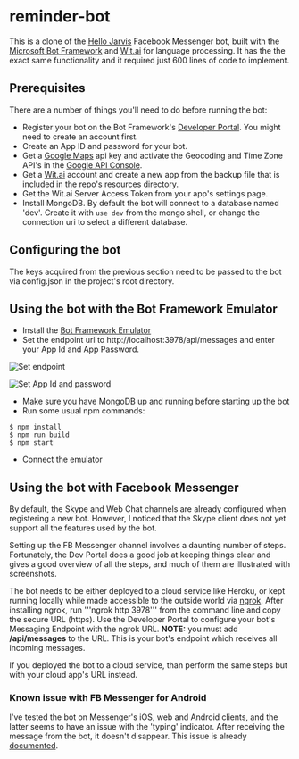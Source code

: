 # reminder-bot

This is a clone of the [Hello Jarvis](https://facebook.com/helloimjarvis/) Facebook Messenger bot, built with the [Microsoft Bot Framework](https://dev.botframework.com/) and [Wit.ai](https://wit.ai) for language processing. It has the the exact same functionality and it required just 600 lines of code to implement.

## Prerequisites
There are a number of things you'll need to do before running the bot:
* Register your bot on the Bot Framework's [Developer Portal](https://dev.botframework.com/bots/new). You might need to create an account first.
* Create an App ID and password for your bot.
* Get a [Google Maps](https://developers.google.com/maps/web-services/) api key and activate the Geocoding and Time Zone API's in the [Google API Console](https://console.cloud.google.com/).
* Get a [Wit.ai](https://wit.ai) account and create a new app from the backup file that is included in the repo's resources directory.
* Get the Wit.ai Server Access Token from your app's settings page.
* Install MongoDB. By default the bot will connect to a database named 'dev'. Create it with ```use dev``` from the mongo shell, or change the connection uri to select a different database.

## Configuring the bot
The keys acquired from the previous section need to be passed to the bot via config.json in the project's root directory.

## Using the bot with the Bot Framework Emulator
* Install the [Bot Framework Emulator](https://docs.botframework.com/en-us/tools/bot-framework-emulator/)
* Set the endpoint url to http://localhost:3978/api/messages and enter your App Id and App Password.

![Set endpoint](https://cloud.githubusercontent.com/assets/3374297/21108231/cf2f3340-c094-11e6-8870-3ca4cfe2f8a6.png)

![Set App Id and password](https://cloud.githubusercontent.com/assets/3374297/21108232/cf6547be-c094-11e6-86cc-2b992ecb0a45.png)

* Make sure you have MongoDB up and running before starting up the bot
* Run some usual npm commands:

```
$ npm install
$ npm run build
$ npm start
```
* Connect the emulator

## Using the bot with Facebook Messenger
By default, the Skype and Web Chat channels are already configured when registering a new bot. However, I noticed that the Skype client does not yet support all the features used by the bot.

Setting up the FB Messenger channel involves a daunting number of steps. Fortunately, the Dev Portal does a good job at keeping things clear and gives a good overview of all the steps, and much of them are illustrated with screenshots.

The bot needs to be either deployed to a cloud service like Heroku, or kept running locally while made accessible to the outside world via [ngrok](https://ngrok.com/).
After installing ngrok, run '''ngrok http 3978''' from the command line and copy the secure URL (https). Use the Developer Portal to configure your bot's Messaging Endpoint with the ngrok URL. **NOTE:** you must add **/api/messages** to the URL. This is your bot's endpoint which receives all incoming messages.

If you deployed the bot to a cloud service, than perform the same steps but with your cloud app's URL instead.

### Known issue with FB Messenger for Android
I've tested the bot on Messenger's iOS, web and Android clients, and the latter seems to have an issue with the 'typing' indicator. After receiving the message from the bot, it doesn't disappear. This issue is already [documented](https://github.com/Microsoft/BotBuilder/issues/1434).